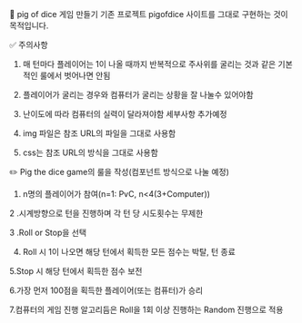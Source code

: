 🎲 pig of dice 게임 만들기
기존 프로젝트 pigofdice 사이트를 그대로 구현하는 것이 목적입니다.

✅ 주의사항
1. 매 턴마다 플레이어는 1이 나올 때까지 반복적으로 주사위를 굴리는 것과 같은 기본적인 룰에서 벗어나면 안됨

2. 플레이어가 굴리는 경우와 컴퓨터가 굴리는 상황을 잘 나눌수 있어야함

3. 난이도에 따라 컴퓨터의 실력이 달라져야함
세부사항 추가예정

4. img 파일은 참조 URL의 파일을 그대로 사용함

5. css는 참조 URL의 방식을 그대로 사용함
							

✏️ Pig the dice game의 룰을 작성(컴포넌트 방식으로 나눌 예정)

1. n명의 플레이어가 참여(n=1: PvC, n<4(3+Computer)) 

2 .시계방향으로 턴을 진행하며 각 턴 당 시도횟수는 무제한

3 .Roll or Stop을 선택

4. Roll 시 1이 나오면 해당 턴에서 획득한 모든 점수는 박탈, 턴 종료

5.Stop 시 해당 턴에서 획득한 점수 보전

6.가장 먼저 100점을 획득한 플레이어(또는 컴퓨터)가 승리

7.컴퓨터의 게임 진행 알고리듬은 Roll을 1회 이상 진행하는 Random 진행으로 적용




